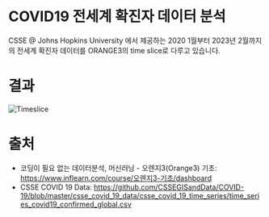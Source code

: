 # COVID19 전세계 확진자 데이터 분석
CSSE @ Johns Hopkins University 에서 제공하는 2020 1월부터 2023년 2월까지의 전세계 확진자 데이터를 ORANGE3의 time slice로 다루고 있습니다.

# 결과
![Timeslice](https://github.com/user-attachments/assets/b85fd0b0-6aaf-41d2-8e63-655a6669d3fb)

# 출처
* 코딩이 필요 없는 데이터분석, 머신러닝 - 오렌지3(Orange3) 기초: https://www.inflearn.com/course/오렌지3-기초/dashboard
* CSSE COVID 19 Data: https://github.com/CSSEGISandData/COVID-19/blob/master/csse_covid_19_data/csse_covid_19_time_series/time_series_covid19_confirmed_global.csv


